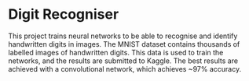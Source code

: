 # Digit Recogniser
This project trains neural networks to be able to recognise and identify handwritten digits in images. The MNIST dataset contains thousands of labelled images of handwritten digits. This data is used to train the networks, and the results are submitted to Kaggle. The best results are achieved with a convolutional network, which achieves ~97% accuracy.
